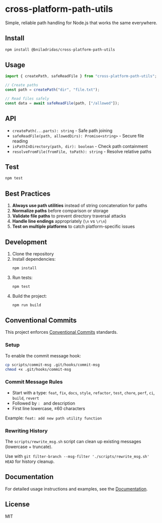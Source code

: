 # cross-platform-path-utils

Simple, reliable path handling for Node.js that works the same everywhere.

## Install

```bash
npm install @bniladridas/cross-platform-path-utils
```

## Usage

```typescript
import { createPath, safeReadFile } from "cross-platform-path-utils";

// Create paths
const path = createPath("dir", "file.txt");

// Read files safely
const data = await safeReadFile(path, ["/allowed"]);
```

## API

- `createPath(...parts): string` - Safe path joining
- `safeReadFile(path, allowedDirs): Promise<string>` - Secure file reading
- `isPathInDirectory(path, dir): boolean` - Check path containment
- `resolveFromFile(fromFile, toPath): string` - Resolve relative paths

## Test

```bash
npm test
```

## Best Practices

1. **Always use path utilities** instead of string concatenation for paths
2. **Normalize paths** before comparison or storage
3. **Validate file paths** to prevent directory traversal attacks
4. **Handle line endings** appropriately (`\n` vs `\r\n`)
5. **Test on multiple platforms** to catch platform-specific issues

## Development

1. Clone the repository
2. Install dependencies:
   ```bash
   npm install
   ```
3. Run tests:
   ```bash
   npm test
   ```
4. Build the project:
   ```bash
   npm run build
   ```

## Conventional Commits

This project enforces [Conventional Commits](https://conventionalcommits.org/) standards.

### Setup

To enable the commit message hook:

```bash
cp scripts/commit-msg .git/hooks/commit-msg
chmod +x .git/hooks/commit-msg
```

### Commit Message Rules

- Start with a type: `feat`, `fix`, `docs`, `style`, `refactor`, `test`, `chore`, `perf`, `ci`, `build`, `revert`
- Followed by `: ` and description
- First line lowercase, ≤60 characters

Example: `feat: add new path utility function`

### Rewriting History

The `scripts/rewrite_msg.sh` script can clean up existing messages (lowercase + truncate).

Use with `git filter-branch --msg-filter './scripts/rewrite_msg.sh' HEAD` for history cleanup.

## Documentation

For detailed usage instructions and examples, see the [Documentation](./docs/usage.md).

## License

MIT
